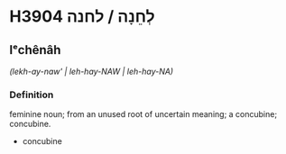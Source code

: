 # H3904 לְחֵנָה / לחנה

## lᵉchênâh

_(lekh-ay-naw' | leh-hay-NAW | leh-hay-NA)_

### Definition

feminine noun; from an unused root of uncertain meaning; a concubine; concubine.

- concubine
